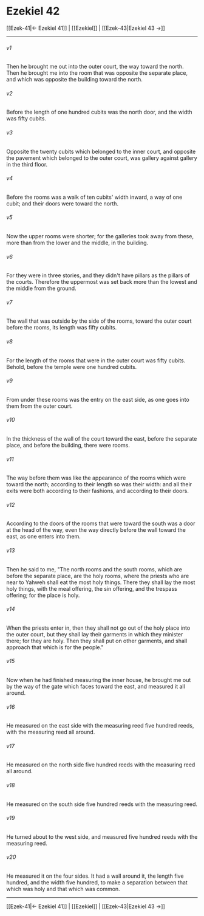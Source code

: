 # Ezekiel 42

[[Ezek-41|← Ezekiel 41]] | [[Ezekiel]] | [[Ezek-43|Ezekiel 43 →]]
***



###### v1 
Then he brought me out into the outer court, the way toward the north. Then he brought me into the room that was opposite the separate place, and which was opposite the building toward the north. 

###### v2 
Before the length of one hundred cubits was the north door, and the width was fifty cubits. 

###### v3 
Opposite the twenty cubits which belonged to the inner court, and opposite the pavement which belonged to the outer court, was gallery against gallery in the third floor. 

###### v4 
Before the rooms was a walk of ten cubits' width inward, a way of one cubit; and their doors were toward the north. 

###### v5 
Now the upper rooms were shorter; for the galleries took away from these, more than from the lower and the middle, in the building. 

###### v6 
For they were in three stories, and they didn't have pillars as the pillars of the courts. Therefore the uppermost was set back more than the lowest and the middle from the ground. 

###### v7 
The wall that was outside by the side of the rooms, toward the outer court before the rooms, its length was fifty cubits. 

###### v8 
For the length of the rooms that were in the outer court was fifty cubits. Behold, before the temple were one hundred cubits. 

###### v9 
From under these rooms was the entry on the east side, as one goes into them from the outer court. 

###### v10 
In the thickness of the wall of the court toward the east, before the separate place, and before the building, there were rooms. 

###### v11 
The way before them was like the appearance of the rooms which were toward the north; according to their length so was their width: and all their exits were both according to their fashions, and according to their doors. 

###### v12 
According to the doors of the rooms that were toward the south was a door at the head of the way, even the way directly before the wall toward the east, as one enters into them. 

###### v13 
Then he said to me, "The north rooms and the south rooms, which are before the separate place, are the holy rooms, where the priests who are near to Yahweh shall eat the most holy things. There they shall lay the most holy things, with the meal offering, the sin offering, and the trespass offering; for the place is holy. 

###### v14 
When the priests enter in, then they shall not go out of the holy place into the outer court, but they shall lay their garments in which they minister there; for they are holy. Then they shall put on other garments, and shall approach that which is for the people." 

###### v15 
Now when he had finished measuring the inner house, he brought me out by the way of the gate which faces toward the east, and measured it all around. 

###### v16 
He measured on the east side with the measuring reed five hundred reeds, with the measuring reed all around. 

###### v17 
He measured on the north side five hundred reeds with the measuring reed all around. 

###### v18 
He measured on the south side five hundred reeds with the measuring reed. 

###### v19 
He turned about to the west side, and measured five hundred reeds with the measuring reed. 

###### v20 
He measured it on the four sides. It had a wall around it, the length five hundred, and the width five hundred, to make a separation between that which was holy and that which was common.

***
[[Ezek-41|← Ezekiel 41]] | [[Ezekiel]] | [[Ezek-43|Ezekiel 43 →]]
